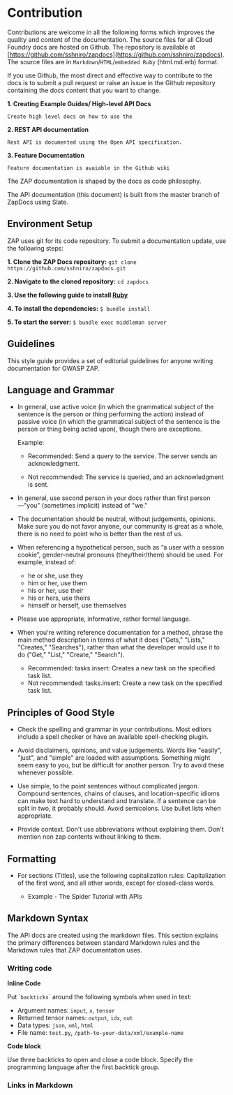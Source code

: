<a name="some_examples"></a>Contribution
=========================================

Contributions are welcome in all the following forms which improves the quality and content of the documentation.
The source files for all Cloud Foundry docs are hosted on Github. The repository is available at [https://github.com/sshniro/zapdocs](https://github.com/sshniro/zapdocs).
The source files are in `Markdown`/`HTML`/`embedded Ruby` (html.md.erb) format.

If you use Github, the most direct and effective way to contribute to the docs is to submit a pull request or raise an 
issue in the Github repository containing the docs content that you want to change.

**1. Creating Example Guides/ High-level API Docs**

    Create high level docs on how to use the 
    
**2. REST API documentation**

    Rest API is documented using the Open API specification. 

**3. Feature Documentation**

    Feature documentation is avaiable in the Github wiki

<aside class="notice">
The ZAP documentation is shaped by the docs as code philosophy.

The API documentation (this document) is built from the master branch of ZapDocs using Slate.
</aside>

## Environment Setup

ZAP uses git for its code repository. 
To submit a documentation update, use the following steps:

**1. Clone the ZAP Docs repository:** 
    `git clone https://github.com/sshniro/zapdocs.git`
   
**2. Navigate to the cloned repository:** 
    `cd zapdocs`
    
**3. Use the following guide to install [Ruby](https://www.ruby-lang.org/en/documentation/installation/)**

**4. To install the dependencies:** `$ bundle install`
        
**5. To start the server:** `$ bundle exec middleman server`

## Guidelines

This style guide provides a set of editorial guidelines for anyone writing documentation for OWASP ZAP.

## Language and Grammar
 

* In general, use active voice (in which the grammatical subject of the sentence is the person or thing performing the action) 
instead of passive voice (in which the grammatical subject of the sentence is the person or thing being acted upon), though there are exceptions.

    Example:
    - Recommended: Send a query to the service. The server sends an acknowledgment.

    - Not recommended: The service is queried, and an acknowledgment is sent.

* In general, use second person in your docs rather than first person—"you" (sometimes implicit) instead of "we."

* The documentation should be neutral, without judgements, opinions. Make sure you do not favor anyone, our community is great as a whole, 
there is no need to point who is better than the rest of us.

* When referencing a hypothetical person, such as “a user with a session cookie”, gender-neutral pronouns (they/their/them) should be used. For example, instead of:
    - he or she, use they
    - him or her, use them
    - his or her, use their
    - his or hers, use theirs
    - himself or herself, use themselves
    
* Please use appropriate, informative, rather formal language.
    
* When you're writing reference documentation for a method, phrase the main method description in terms of what it does 
("Gets," "Lists," "Creates," "Searches"), rather than what the developer would use it to do ("Get," "List," "Create," "Search").

    - Recommended: tasks.insert: Creates a new task on the specified task list.
    - Not recommended: tasks.insert: Create a new task on the specified task list.

## Principles of Good Style

* Check the spelling and grammar in your contributions. Most editors include a spell checker or have an available spell-checking plugin.

* Avoid disclaimers, opinions, and value judgements. Words like "easily", "just", and "simple" are loaded with assumptions. 
Something might seem easy to you, but be difficult for another person. Try to avoid these whenever possible.

* Use simple, to the point sentences without complicated jargon. Compound sentences, chains of clauses, and location-specific 
idioms can make text hard to understand and translate. If a sentence can be split in two, it probably should. Avoid semicolons. 
Use bullet lists when appropriate.

* Provide context. Don't use abbreviations without explaining them. Don't mention non zap contents without linking to them.
 
## Formatting

* For sections (Titles), use the following capitalization rules: Capitalization of the first word, and all other words, 
except for closed-class words.

    - Example - The Spider Tutorial with APIs
    
    
## Markdown Syntax

The API docs are created using the markdown files. This section explains the primary differences between standard Markdown rules 
and the Markdown rules that ZAP documentation uses.

### Writing code

**Inline Code**

Put \``backticks`\` around the following symbols when used in text:

* Argument names: `input`, `x`, `tensor`
* Returned tensor names: `output`, `idx`, `out`
* Data types: `json`, `xml`, `html`
* File name: `test.py`, `/path-to-your-data/xml/example-name`

**Code block**                                              

Use three backticks to open and close a code block. Specify the programming language after the first backtick group.

### Links in Markdown






